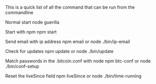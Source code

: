 This is a quick list of all the command that can be run from the commandline

Normal start
	node guerilla

Start with npm
	npm start

Send email with ip address
	npm email
or
	node ./bin/ip-email

Check for updates
    npm update
or
    node ./bin/update

Match passwords in the .bitcoin.conf with node
    npm btc-conf
or
    node ./bin/conf-setup

Reset the liveSince field
    npm liveSince
or
    node ./bin/time-running